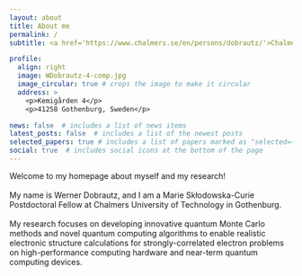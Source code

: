 ```yaml
---
layout: about
title: About me
permalink: /
subtitle: <a href='https://www.chalmers.se/en/persons/dobrautz/'>Chalmers University of Technology</a>

profile:
  align: right
  image: WDobrautz-4-comp.jpg
  image_circular: true # crops the image to make it circular
  address: >
    <p>Kemigården 4</p>
    <p>41258 Gothenburg, Sweden</p>

news: false  # includes a list of news items
latest_posts: false  # includes a list of the newest posts
selected_papers: true # includes a list of papers marked as "selected={true}"
social: true  # includes social icons at the bottom of the page
---
```

Welcome to my homepage about myself and my research! <br><br>
My name is Werner Dobrautz, and I am a Marie Skłodowska-Curie Postdoctoral Fellow at Chalmers University of Technology in Gothenburg. <br><br>
My research focuses on developing innovative quantum Monte Carlo methods and novel quantum computing algorithms to enable realistic electronic structure calculations for strongly-correlated electron problems on high-performance computing hardware and near-term quantum computing devices. <br><br>

